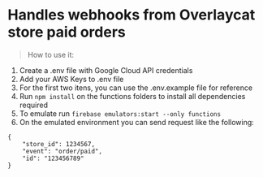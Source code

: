 # Handles webhooks from Overlaycat store paid orders
> How to use it:
1. Create a .env file with Google Cloud API credentials
2. Add your AWS Keys to .env file
3. For the first two itens, you can use the .env.example file for reference 
4. Run `npm install` on the functions folders to install all dependencies required
5. To emulate run `firebase emulators:start --only functions`
6. On the emulated environment you can send request like the following:
```
{
    "store_id": 1234567,
    "event": "order/paid",
    "id": "123456789"
}
```
